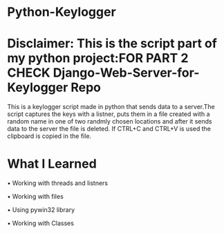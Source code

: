 # Python-Keylogger
# Disclaimer: This is the script part of my python project:FOR PART 2 CHECK Django-Web-Server-for-Keylogger Repo 

This is a keylogger script made in python that sends data to a server.The script captures the keys with a listner, puts them in a file created with a random name in one of two randmly chosen locations and after it sends data to the server the file is deleted. If CTRL+C and CTRL+V is used the clipboard is copied in the file. 

# What I Learned
• Working with threads and listners 

• Working with files 

• Using pywin32 library

• Working with Classes
